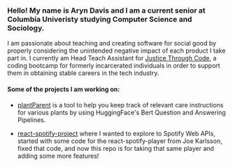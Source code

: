 

### Hello! My name is Aryn Davis and I am a current senior at Columbia Univeristy studying Computer Science and Sociology.

I am passionate about teaching and creating software for social good by properly considering the unintended negative impact of each product I take part in. I currently am Head Teach Assistant for [Justice Through Code](https://centerforjustice.columbia.edu/justicethroughcode), a coding bootcamp for formerly incarcerated individuals in order to support them in obtaining stable careers in the tech industry. 

#### Some of the projects I am working on:

- [plantParent](https://github.com/aryndavis/plantParent) is a tool to help you keep track of relevant care instructions for various plants by using HuggingFace's Bert Question and Answering Pipelines. 

- [react-spotify-project](https://github.com/aryndavis/react-spotify-project) where I wanted to explore to Spotify Web APIs, started with some code for the react-spotify-player from Joe Karlsson, fixed that code, and now this repo is for taking that same player and adding some more features!

